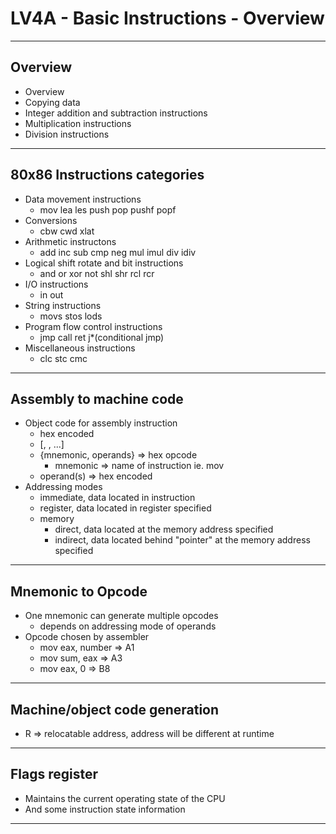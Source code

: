 # LV4A - Basic Instructions - Overview
---
## Overview
- Overview
- Copying data
- Integer addition and subtraction instructions
- Multiplication instructions
- Division instructions
---
## 80x86 Instructions categories
- Data movement instructions
  - mov lea les push pop pushf popf
- Conversions
  - cbw cwd xlat
- Arithmetic instructons
  - add inc sub cmp neg mul imul div idiv
- Logical shift rotate and bit instructions
  - and or xor not shl shr rcl rcr
- I/O instructions
  - in out
- String instructions
  - movs stos lods
- Program flow control instructions
  - jmp call ret j*(conditional jmp)
- Miscellaneous instructions
  - clc stc cmc
---
## Assembly to machine code
- Object code for assembly instruction
  - hex encoded
  - <opcode> [<operand1>, <operand2>, ...]
  - {mnemonic, operands} => hex opcode
    - mnemonic => name of instruction ie. mov
  - operand(s) => hex encoded
- Addressing modes
  - immediate, data located in instruction
  - register, data located in register specified
  - memory
    - direct, data located at the memory address specified
    - indirect, data located behind "pointer" at the memory address specified
---
## Mnemonic to Opcode
- One mnemonic can generate multiple opcodes
  - depends on addressing mode of operands
- Opcode chosen by assembler
  - mov eax, number => A1
  - mov sum, eax => A3
  - mov eax, 0 => B8
---
## Machine/object code generation
- R => relocatable address, address will be different at runtime
---
## Flags register
- Maintains the current operating state of the CPU
- And some instruction state information
---
